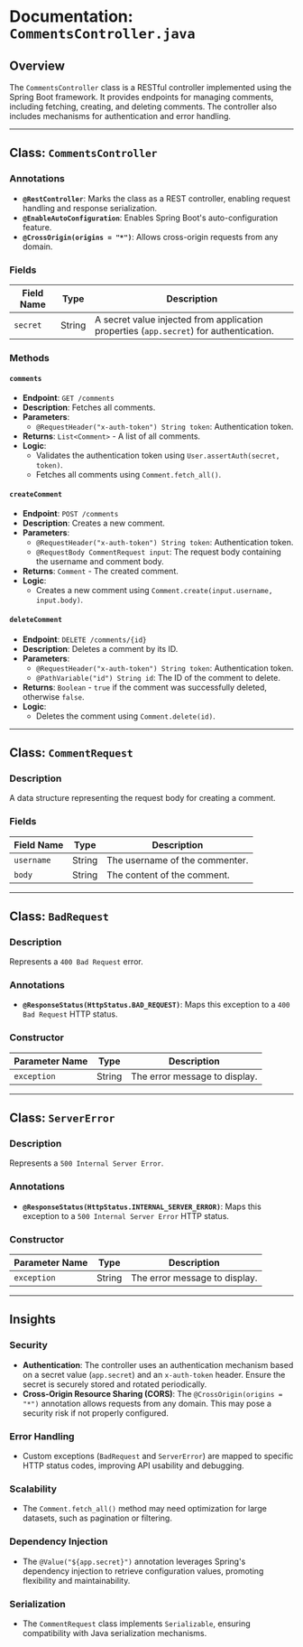# Documentation: `CommentsController.java`

## Overview
The `CommentsController` class is a RESTful controller implemented using the Spring Boot framework. It provides endpoints for managing comments, including fetching, creating, and deleting comments. The controller also includes mechanisms for authentication and error handling.

---

## Class: `CommentsController`

### Annotations
- **`@RestController`**: Marks the class as a REST controller, enabling request handling and response serialization.
- **`@EnableAutoConfiguration`**: Enables Spring Boot's auto-configuration feature.
- **`@CrossOrigin(origins = "*")`**: Allows cross-origin requests from any domain.

### Fields
| Field Name | Type   | Description                                                                 |
|------------|--------|-----------------------------------------------------------------------------|
| `secret`   | String | A secret value injected from application properties (`app.secret`) for authentication. |

### Methods

#### `comments`
- **Endpoint**: `GET /comments`
- **Description**: Fetches all comments.
- **Parameters**:
  - `@RequestHeader("x-auth-token") String token`: Authentication token.
- **Returns**: `List<Comment>` - A list of all comments.
- **Logic**:
  - Validates the authentication token using `User.assertAuth(secret, token)`.
  - Fetches all comments using `Comment.fetch_all()`.

#### `createComment`
- **Endpoint**: `POST /comments`
- **Description**: Creates a new comment.
- **Parameters**:
  - `@RequestHeader("x-auth-token") String token`: Authentication token.
  - `@RequestBody CommentRequest input`: The request body containing the username and comment body.
- **Returns**: `Comment` - The created comment.
- **Logic**:
  - Creates a new comment using `Comment.create(input.username, input.body)`.

#### `deleteComment`
- **Endpoint**: `DELETE /comments/{id}`
- **Description**: Deletes a comment by its ID.
- **Parameters**:
  - `@RequestHeader("x-auth-token") String token`: Authentication token.
  - `@PathVariable("id") String id`: The ID of the comment to delete.
- **Returns**: `Boolean` - `true` if the comment was successfully deleted, otherwise `false`.
- **Logic**:
  - Deletes the comment using `Comment.delete(id)`.

---

## Class: `CommentRequest`

### Description
A data structure representing the request body for creating a comment.

### Fields
| Field Name | Type   | Description                     |
|------------|--------|---------------------------------|
| `username` | String | The username of the commenter. |
| `body`     | String | The content of the comment.    |

---

## Class: `BadRequest`

### Description
Represents a `400 Bad Request` error.

### Annotations
- **`@ResponseStatus(HttpStatus.BAD_REQUEST)`**: Maps this exception to a `400 Bad Request` HTTP status.

### Constructor
| Parameter Name | Type   | Description                     |
|----------------|--------|---------------------------------|
| `exception`    | String | The error message to display.  |

---

## Class: `ServerError`

### Description
Represents a `500 Internal Server Error`.

### Annotations
- **`@ResponseStatus(HttpStatus.INTERNAL_SERVER_ERROR)`**: Maps this exception to a `500 Internal Server Error` HTTP status.

### Constructor
| Parameter Name | Type   | Description                     |
|----------------|--------|---------------------------------|
| `exception`    | String | The error message to display.  |

---

## Insights

### Security
- **Authentication**: The controller uses an authentication mechanism based on a secret value (`app.secret`) and an `x-auth-token` header. Ensure the secret is securely stored and rotated periodically.
- **Cross-Origin Resource Sharing (CORS)**: The `@CrossOrigin(origins = "*")` annotation allows requests from any domain. This may pose a security risk if not properly configured.

### Error Handling
- Custom exceptions (`BadRequest` and `ServerError`) are mapped to specific HTTP status codes, improving API usability and debugging.

### Scalability
- The `Comment.fetch_all()` method may need optimization for large datasets, such as pagination or filtering.

### Dependency Injection
- The `@Value("${app.secret}")` annotation leverages Spring's dependency injection to retrieve configuration values, promoting flexibility and maintainability.

### Serialization
- The `CommentRequest` class implements `Serializable`, ensuring compatibility with Java serialization mechanisms.
